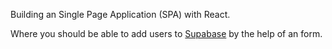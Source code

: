 Building an Single Page Application (SPA) with React.

Where you should be able to add users to [Supabase]([url](https://supabase.com/)) by the help of an form.
